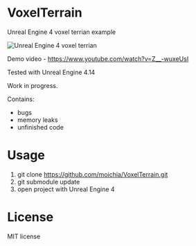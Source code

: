 # VoxelTerrain
Unreal Engine 4 voxel terrian example

![Unreal Engine 4 voxel terrian](http://media.indiedb.com/images/games/1/51/50197/ezgif.com-video-to-gif_2.gif)

Demo video - https://www.youtube.com/watch?v=Z__-wuxeUsI

Tested with Unreal Engine 4.14

Work in progress.

Contains:
* bugs
* memory leaks
* unfinished code

# Usage
1. git clone https://github.com/moichia/VoxelTerrain.git
2. git submodule update
3. open project with Unreal Engine 4

# License
MIT license
